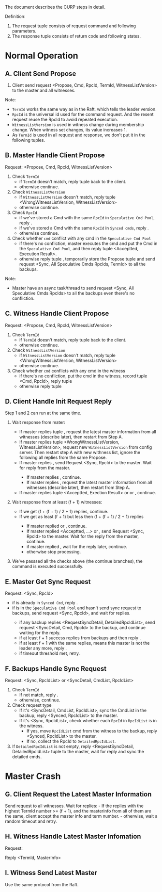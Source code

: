 The document describes the CURP steps in detail.

Definition:
1. The request tuple consists of request command and following parameters.
2. The response tuple consists of return code and following states.

# Normal Operation
## A. Client Send Propose

1. Client send request <Propose, Cmd, RpcId, TermId, WitnessListVersion> to the master and all witnesses.

Note:
- `TermId` works the same way as in the Raft, which tells the leader version.
- `RpcId` is the universal id used for the command request. And the resent request reuse the RpcId to avoid repeated execution.
- `WitnessListVersion` is used in witness change during membership change. When witness set changes, its value increases 1.
- As `TermId` is used in all request and response, we don't put it in the following tuples.

## B. Master Handle Client Propose

Request: <Propose, Cmd, RpcId, WitnessListVersion>

1. Check `TermId`
    - if `TermId` doesn't match, reply tuple <WrongTermId> back to the client. 
    - otherwise continue.
2. Check `WitnessListVersion`
    - if `WitnessListVersion` doesn't match, reply tuple <WrongWitnessListVersion, WitnessListVersion>
    - otherwise continue.
3. Check `RpcId`
    - if we've stored a Cmd with the same `RpcId` in `Speculative Cmd Pool`, reply <Acceptted-Repeated>.
    - if we've stored a Cmd with the same `RpcId` in `Synced cmds`, reply <Synced-Repeated>.
    - otherwise continue.
4. Check whether `cmd` conflict with any cmd in the `Speculative Cmd Pool`
    - if there's no confliction, master executes the cmd and put the Cmd in the `Speculative Cmd Pool`, and then reply tuple <Acceptted, Execution Result>.
    - otherwise reply tuple <NeedSync>, temporarily store the Propose tuple and send request <Sync, All Speculative Cmds RpcIds, TermId> to all the backups.

Note:
- Master have an async task/thread to send request <Sync, All Speculative Cmds RpcIds> to all the backups even there's no confliction.

## C. Witness Handle Client Propose 

Request: <Propose, Cmd, RpcId, WitnessListVersion>

1. Check `TermId` 
    - if `TermId` doesn't match, reply tuple <WrongTermId> back to the client. 
    - otherwise continue.
2. Check `WitnessListVersion`
    - if `WitnessListVersion` doesn't match, reply tuple <WrongWitnessListVersion, WitnessListVersion>
    - otherwise continue.
3. Check whether `cmd` conflicts with any cmd in the witness
    - if there's no confliction, put the cmd in the witness, record tuple <Cmd, RpcId>, reply tuple <Acceptted> 
    - otherwise reply tuple <NeedSync>

## D. Client Handle Init Request Reply

Step 1 and 2 can run at the same time.

1. Wait response from mater:
    - If master replies tuple <WrongTermId>, request the latest master information from all witnesses (describe later), then restart from Step A.
    - If master replies tuple <WrongWitnessListVersion, WitnessListVersion>, request new `WitnessListVersion` from config server. Then restart step A with new withness list, ignore the following all replies from the same Propose.
    - If master replies <NeedSync>, send Request <Sync, RpcId> to the master. Wait for reply from the master.
        - If master replies <Synced>, continue.
        - If master replies <WrongTermId>, request the latest master information from all witnesses (describe later), then restart from Step A.
    - If master replies tuple <Acceptted, Exection Result> or <Acceptted-Repeated> or <Synced-Repeated>, continue.

2. Wait response from at least (f + 1) witnesses:
    - If we get (f + (f + 1) / 2 + 1) <Acceptted> replies, continue.
    - If we get as least (f + 1) but less then (f + (f + 1) / 2 + 1) <Acceptted> replies
        - If master replied <Synced> or <Synced-Repeated>, continue.
        - If master replied <Acceptted, ...> or <Acceptted-Repeated>, send Request <Sync, RpcId> to the master. Wait for the <Synced> reply from the master, continue.
        - if master replied <NeedSync>, wait for the <Synced> reply later, continue.
        - otherwise stop processing.

3. We've passsed all the checks above (the continue branches), the command is executed successfully.

## E. Master Get Sync Request

Request: <Sync, RpcId>

- if <RpcId> is already in `Synced Cmd`, reply <Synced>.
- if <RpcId> is in the `Speculative Cmd Pool` and hasn't send sync request to backups, send request <Sync, RpcId>, and wait for replies. 
    - if any backup replies <RequestSyncDetail, DetailedRpcIdList>, send request <SyncDetail, Cmd, RpcId> to the backup, and continue waiting for the reply.
    - if at least f + 1 success replies from backups and then reply <Synced>.
    - if at least f + 1 <WrongTermId> with the same replies, means this master is not the leader any more, reply <WrongTermId>.
    - if timeout threshold met, retry.

## F. Backups Handle Sync Request

Request: <Sync, RpcIdList> or <SyncDetail, CmdList, RpcIdList>

1. Check `TermId`
    - If not match, reply <WrongTermId>.
    - otherwise, continue.
2. Check request type
    - If it's <SyncDetail, CmdList, RpcIdList>, sync the CmdList in the backup, reply <Synced, RpcIdList> to the master.
    - If it's <Sync, RpcIdList>, check whether each `RpcId` in `RpcIdList` is in the witness.
        - If yes, move `RpcIdList` cmd from the witness to the backup, reply <Synced, RpcIdList> to the master.
        - If no, collect the RpcId to `DetailedRpcIdList`.
3. If `DetailedRpcIdList` is not empty, reply <RequestSyncDetail, DetailedRpcIdList> tuple to the master, wait for reply and sync the detailed cmds.

# Master Crash
## G. Client Request the Latest Master Information

Send request <QueryMasterInfo> to all witnesses. Wait for replies:
    - If the replies with the highest TermId number >= (f + 1), and the masterinfo from all of them are the same, client accept the master info and term number.
    - otherwise, wait a random timeout and retry.

## H. Witness Handle Latest Master Infomation

Request: <QueryMasterInfo>

Reply <TermId, MasterInfo>

## I. Witness Send Latest Master

Use the same protocol from the Raft.

<!-- ## J. Recovery From Master

1. Send <StopService> to all the other witnesses, after getting confirmed reply from f witnesses, continue. 
2. Send <Collect-Witness-Backup> to all the confirmed witnesses, wait for all replies from them.
3. Find <> -->